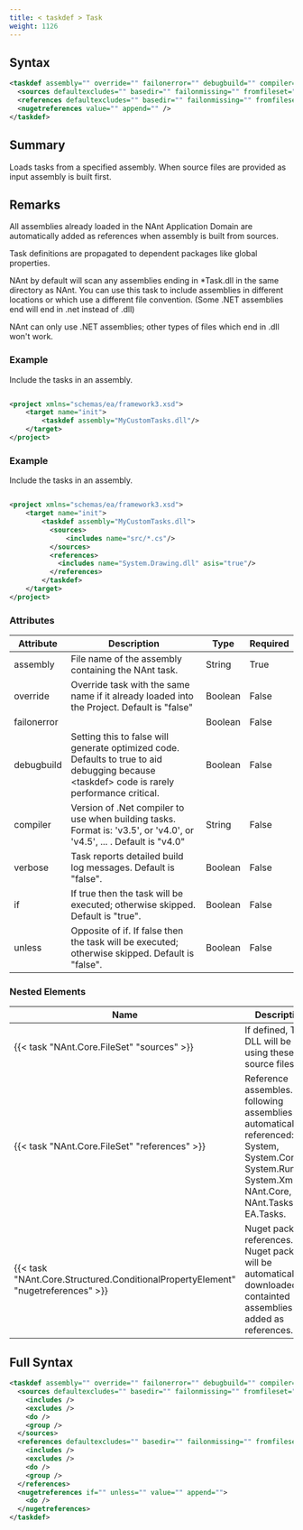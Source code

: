 ```yaml
---
title: < taskdef > Task
weight: 1126
---
```

## Syntax
```xml
<taskdef assembly="" override="" failonerror="" debugbuild="" compiler="" verbose="" if="" unless="">
  <sources defaultexcludes="" basedir="" failonmissing="" fromfileset="" sort="" />
  <references defaultexcludes="" basedir="" failonmissing="" fromfileset="" sort="" />
  <nugetreferences value="" append="" />
</taskdef>
```
## Summary ##
Loads tasks from a specified assembly. When source files are provided as input assembly is built first.

## Remarks ##
All assemblies already loaded in the NAnt Application Domain are automatically added as references when assembly is built from sources.

Task definitions are propagated to dependent packages like global properties.

NAnt by default will scan any assemblies ending in *Task.dll in the
same directory as NAnt.  You can use this task to include assemblies
in different locations or which use a different file
convention.  (Some .NET assemblies end will end in .net
instead of .dll)

NAnt can only use .NET assemblies; other types of files which
end in .dll won&#39;t work.



### Example ###
Include the tasks in an assembly.


```xml

<project xmlns="schemas/ea/framework3.xsd">
    <target name="init">
        <taskdef assembly="MyCustomTasks.dll"/>
    </target>
</project>

```


### Example ###
Include the tasks in an assembly.


```xml

<project xmlns="schemas/ea/framework3.xsd">
    <target name="init">
        <taskdef assembly="MyCustomTasks.dll">
          <sources>
              <includes name="src/*.cs"/>
          </sources>
          <references>
            <includes name="System.Drawing.dll" asis="true"/>
          </references>
        </taskdef>
    </target>
</project>

```



### Attributes
| Attribute | Description | Type | Required |
| --------- | ----------- | ---- | -------- |
| assembly | File name of the assembly containing the NAnt task. | String | True |
| override | Override task with the same name if it already loaded into the Project. Default is &quot;false&quot; | Boolean | False |
| failonerror |  | Boolean | False |
| debugbuild | Setting this to false will generate optimized code. Defaults to true to aid debugging because &lt;taskdef&gt; code is rarely performance critical. | Boolean | False |
| compiler | Version of .Net compiler to use when building tasks. Format is: &#39;v3.5&#39;, or &#39;v4.0&#39;, or &#39;v4.5&#39;, ... . Default is &quot;v4.0&quot; | String | False |
| verbose | Task reports detailed build log messages.  Default is &quot;false&quot;. | Boolean | False |
| if | If true then the task will be executed; otherwise skipped. Default is &quot;true&quot;. | Boolean | False |
| unless | Opposite of if.  If false then the task will be executed; otherwise skipped. Default is &quot;false&quot;. | Boolean | False |

### Nested Elements
| Name | Description | Type | Required |
| ---- | ----------- | ---- | -------- |
| {{< task "NAnt.Core.FileSet" "sources" >}}| If defined, Tasks DLL will be built using these source files. | {{< task "NAnt.Core.FileSet" >}} | False |
| {{< task "NAnt.Core.FileSet" "references" >}}| Reference assembles. The following assemblies are automatically referenced: System, System.Core System.Runtime, System.Xml, NAnt.Core, NAnt.Tasks and EA.Tasks. | {{< task "NAnt.Core.FileSet" >}} | False |
| {{< task "NAnt.Core.Structured.ConditionalPropertyElement" "nugetreferences" >}}| Nuget package references. Nuget packages will be automatically downloaded and containted assemblies added as references. | {{< task "NAnt.Core.Structured.ConditionalPropertyElement" >}} | False |

## Full Syntax
```xml
<taskdef assembly="" override="" failonerror="" debugbuild="" compiler="" verbose="" if="" unless="">
  <sources defaultexcludes="" basedir="" failonmissing="" fromfileset="" sort="" if="" unless="">
    <includes />
    <excludes />
    <do />
    <group />
  </sources>
  <references defaultexcludes="" basedir="" failonmissing="" fromfileset="" sort="" if="" unless="">
    <includes />
    <excludes />
    <do />
    <group />
  </references>
  <nugetreferences if="" unless="" value="" append="">
    <do />
  </nugetreferences>
</taskdef>
```
